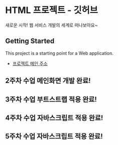 # HTML 프로젝트 - 깃허브
새로운 시작! 웹 서비스 개발의 세계로 떠나보아요~
## Getting Started
This project is a starting point for a Web application.
- [프로젝트 메인 주소](https://github.com/sanghyeonn4@gmail.com/WEB_MAIN)
## 2주차 수업 메인화면 개발 완료! 
## 3주차 수업 부트스트랩 적용 완료! 
## 4주차 수업 자바스크립트 적용 완료! 
## 5주차 수업 자바스크립트 적용 완료! 